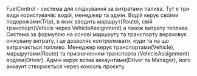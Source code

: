 FuelControl - система для слідкування за витратами палива. Тут є три види користувачів: водій, менеджер та адмін.
Водій керує своїми подорожами(Trip), в яких вводить маршрут(Route), свій транспорт(Vehicle через VehicleAssignment)
а також витрату топлива. Система за формулою на основі маршруту та транспорту вираховує очікувану витрату, і це дозволяє
контролювати, куди та на що витрачається топливо.
Менеджер керує транспортами(Vehicle), маршрутами(Route) та призначенням транспорта
(VehicleAssignment) водіям(Driver).
Адмін керує всіма аккаунтами(Driver та Manager), його аккаунт створюється через консоль проєкту.
